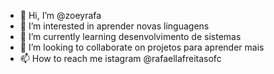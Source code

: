 - 👋 Hi, I’m @zoeyrafa
- 👀 I’m interested in  aprender novas linguagens       
- 🌱 I’m currently learning  desenvolvimento de sistemas      
- 💞️ I’m looking to collaborate on  projetos para  aprender mais 
- 📫 How to reach me istagram @rafaellafreitasofc

<!---
zoeyrafa/zoeyrafa is a ✨ special ✨ repository because its `README.md` (this file) appears on your GitHub profile.
You can click the Preview link to take a look at your changes.
--->
